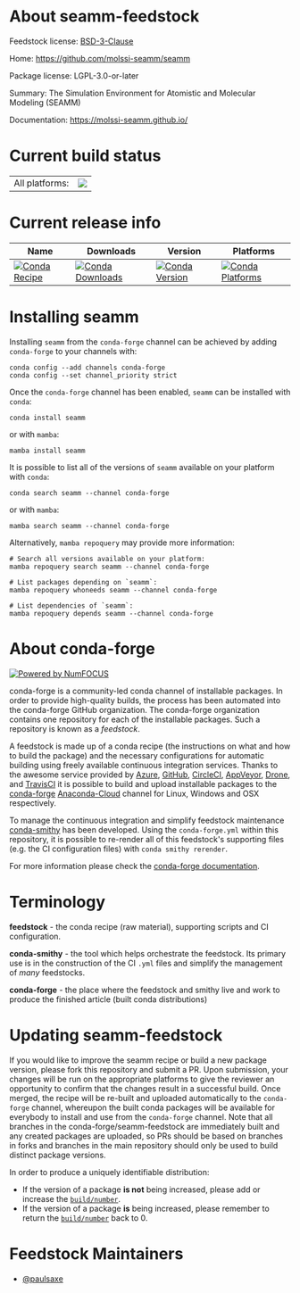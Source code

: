 About seamm-feedstock
=====================

Feedstock license: [BSD-3-Clause](https://github.com/conda-forge/seamm-feedstock/blob/main/LICENSE.txt)

Home: https://github.com/molssi-seamm/seamm

Package license: LGPL-3.0-or-later

Summary: The Simulation Environment for Atomistic and Molecular Modeling (SEAMM)

Documentation: https://molssi-seamm.github.io/

Current build status
====================


<table><tr><td>All platforms:</td>
    <td>
      <a href="https://dev.azure.com/conda-forge/feedstock-builds/_build/latest?definitionId=12738&branchName=main">
        <img src="https://dev.azure.com/conda-forge/feedstock-builds/_apis/build/status/seamm-feedstock?branchName=main">
      </a>
    </td>
  </tr>
</table>

Current release info
====================

| Name | Downloads | Version | Platforms |
| --- | --- | --- | --- |
| [![Conda Recipe](https://img.shields.io/badge/recipe-seamm-green.svg)](https://anaconda.org/conda-forge/seamm) | [![Conda Downloads](https://img.shields.io/conda/dn/conda-forge/seamm.svg)](https://anaconda.org/conda-forge/seamm) | [![Conda Version](https://img.shields.io/conda/vn/conda-forge/seamm.svg)](https://anaconda.org/conda-forge/seamm) | [![Conda Platforms](https://img.shields.io/conda/pn/conda-forge/seamm.svg)](https://anaconda.org/conda-forge/seamm) |

Installing seamm
================

Installing `seamm` from the `conda-forge` channel can be achieved by adding `conda-forge` to your channels with:

```
conda config --add channels conda-forge
conda config --set channel_priority strict
```

Once the `conda-forge` channel has been enabled, `seamm` can be installed with `conda`:

```
conda install seamm
```

or with `mamba`:

```
mamba install seamm
```

It is possible to list all of the versions of `seamm` available on your platform with `conda`:

```
conda search seamm --channel conda-forge
```

or with `mamba`:

```
mamba search seamm --channel conda-forge
```

Alternatively, `mamba repoquery` may provide more information:

```
# Search all versions available on your platform:
mamba repoquery search seamm --channel conda-forge

# List packages depending on `seamm`:
mamba repoquery whoneeds seamm --channel conda-forge

# List dependencies of `seamm`:
mamba repoquery depends seamm --channel conda-forge
```


About conda-forge
=================

[![Powered by
NumFOCUS](https://img.shields.io/badge/powered%20by-NumFOCUS-orange.svg?style=flat&colorA=E1523D&colorB=007D8A)](https://numfocus.org)

conda-forge is a community-led conda channel of installable packages.
In order to provide high-quality builds, the process has been automated into the
conda-forge GitHub organization. The conda-forge organization contains one repository
for each of the installable packages. Such a repository is known as a *feedstock*.

A feedstock is made up of a conda recipe (the instructions on what and how to build
the package) and the necessary configurations for automatic building using freely
available continuous integration services. Thanks to the awesome service provided by
[Azure](https://azure.microsoft.com/en-us/services/devops/), [GitHub](https://github.com/),
[CircleCI](https://circleci.com/), [AppVeyor](https://www.appveyor.com/),
[Drone](https://cloud.drone.io/welcome), and [TravisCI](https://travis-ci.com/)
it is possible to build and upload installable packages to the
[conda-forge](https://anaconda.org/conda-forge) [Anaconda-Cloud](https://anaconda.org/)
channel for Linux, Windows and OSX respectively.

To manage the continuous integration and simplify feedstock maintenance
[conda-smithy](https://github.com/conda-forge/conda-smithy) has been developed.
Using the ``conda-forge.yml`` within this repository, it is possible to re-render all of
this feedstock's supporting files (e.g. the CI configuration files) with ``conda smithy rerender``.

For more information please check the [conda-forge documentation](https://conda-forge.org/docs/).

Terminology
===========

**feedstock** - the conda recipe (raw material), supporting scripts and CI configuration.

**conda-smithy** - the tool which helps orchestrate the feedstock.
                   Its primary use is in the construction of the CI ``.yml`` files
                   and simplify the management of *many* feedstocks.

**conda-forge** - the place where the feedstock and smithy live and work to
                  produce the finished article (built conda distributions)


Updating seamm-feedstock
========================

If you would like to improve the seamm recipe or build a new
package version, please fork this repository and submit a PR. Upon submission,
your changes will be run on the appropriate platforms to give the reviewer an
opportunity to confirm that the changes result in a successful build. Once
merged, the recipe will be re-built and uploaded automatically to the
`conda-forge` channel, whereupon the built conda packages will be available for
everybody to install and use from the `conda-forge` channel.
Note that all branches in the conda-forge/seamm-feedstock are
immediately built and any created packages are uploaded, so PRs should be based
on branches in forks and branches in the main repository should only be used to
build distinct package versions.

In order to produce a uniquely identifiable distribution:
 * If the version of a package **is not** being increased, please add or increase
   the [``build/number``](https://docs.conda.io/projects/conda-build/en/latest/resources/define-metadata.html#build-number-and-string).
 * If the version of a package **is** being increased, please remember to return
   the [``build/number``](https://docs.conda.io/projects/conda-build/en/latest/resources/define-metadata.html#build-number-and-string)
   back to 0.

Feedstock Maintainers
=====================

* [@paulsaxe](https://github.com/paulsaxe/)

